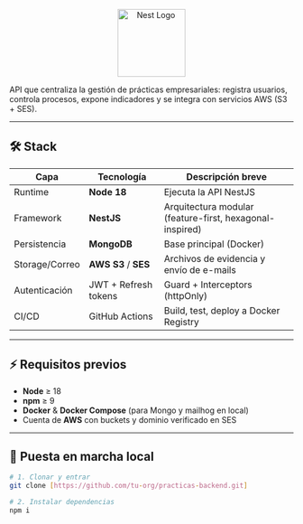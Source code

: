 <p align="center">
  <a href="http://nestjs.com/" target="blank"><img src="https://nestjs.com/img/logo-small.svg" width="120" alt="Nest Logo" /></a>
</p>

API que centraliza la gestión de prácticas empresariales: registra usuarios, controla procesos, expone indicadores y se integra con servicios AWS (S3 + SES).

---

## 🛠️ Stack

| Capa            | Tecnología | Descripción breve                                         |
|-----------------|------------|-----------------------------------------------------------|
| Runtime         | **Node 18**| Ejecuta la API NestJS                                     |
| Framework       | **NestJS** | Arquitectura modular (feature-first, hexagonal-inspired)  |
| Persistencia    | **MongoDB**| Base principal (Docker)                                   |
| Storage/Correo  | **AWS S3** / **SES** | Archivos de evidencia y envío de e-mails            |
| Autenticación   | JWT + Refresh tokens | Guard + Interceptors (httpOnly)                   |
| CI/CD           | GitHub Actions | Build, test, deploy a Docker Registry                  |

---

## ⚡ Requisitos previos

* **Node** ≥ 18  
* **npm** ≥ 9  
* **Docker** & **Docker Compose** (para Mongo y mailhog en local)  
* Cuenta de **AWS** con buckets y dominio verificado en SES  

---

## 🚀 Puesta en marcha local

```bash
# 1. Clonar y entrar
git clone [https://github.com/tu-org/practicas-backend.git]

# 2. Instalar dependencias
npm i
